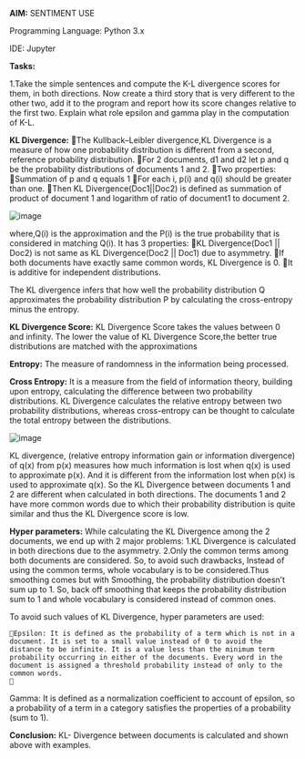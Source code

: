 **AIM:** SENTIMENT USE

Programming Language: Python 3.x

IDE: Jupyter

**Tasks:** 

1.Take the simple sentences and compute the K-L divergence scores for them, in both directions.
Now create a third story that is very different to the other two, add it to the program and report how its score changes relative to the first two.
Explain what role epsilon and gamma play in the computation of K-L.

**KL Divergence:**
The Kullback–Leibler divergence,KL Divergence is a measure of how one probability distribution is different from a second, reference probability distribution.
For 2 documents, d1 and d2 let p and q be the probability distributions of documents 1 and 2.
Two properties:
Summation of p and q equals 1
For each i, p(i) and q(i) should be greater than one.
Then KL Divergence(Doc1||Doc2) is defined as summation of product of document 1 and logarithm of ratio of document1 to document 2.

![image](https://user-images.githubusercontent.com/38240162/72674045-1dda1f80-3a6a-11ea-9b9f-a092fe001d26.png)

where,Q(i) is the approximation and the P(i) is the true probability that is considered in matching Q(i).
It has 3 properties:
	KL Divergence(Doc1 || Doc2) is not same as KL Divergence(Doc2 || Doc1) due to asymmetry.
	If both documents have exactly same common words, KL Divergence is 0.
	It is additive for independent distributions.

The KL divergence infers that how well the probability distribution Q approximates the probability distribution P by calculating the cross-entropy minus the entropy.

**KL Divergence Score:** KL Divergence Score takes the values between 0 and infinity. The lower the value of KL Divergence Score,the better true distributions are matched with the approximations

**Entropy:** The measure of randomness in the information being processed.

**Cross Entropy:** It is a measure from the field of information theory, building upon entropy, calculating the difference between two probability distributions. 
KL Divergence calculates the relative entropy between two probability distributions, whereas cross-entropy can be thought to calculate the total entropy between the distributions.

![image](https://user-images.githubusercontent.com/38240162/72674052-34807680-3a6a-11ea-91dd-03ffa256085a.png)

KL divergence, (relative entropy information gain or information divergence) of q(x) from p(x) measures how much information is lost when q(x) is used to approximate p(x). And it is different from the information lost when p(x) is used to approximate q(x). So the KL Divergence between documents 1 and 2 are different when calculated in both directions.
The documents 1 and 2 have more common words due to which their probability distribution is quite similar and thus the KL Divergence score is low.

**Hyper parameters:** 
While calculating the KL Divergence among the 2 documents, we end up with 2 major problems:
1.KL Divergence is calculated in both directions due to the asymmetry.
2.Only the common terms among both documents are considered.
So, to avoid such drawbacks, Instead of using the common terms, whole vocabulary is to be considered.Thus smoothing comes but with Smoothing, the probability distribution doesn’t sum up to 1. So, back off smoothing that keeps the probability distribution sum to 1 and whole vocabulary is considered instead of common ones.

To avoid such values of KL Divergence, hyper parameters are used:

	Epsilon: It is defined as the probability of a term which is not in a document. It is set to a small value instead of 0 to avoid the distance to be infinite. It is a value less than the minimum term probability occurring in either of the documents. Every word in the document is assigned a threshold probability instead of only to the common words.
	
  Gamma: It is defined as a normalization coefficient to account of epsilon, so a probability of a term in a category satisfies the properties of a probability (sum to 1).

**Conclusion:** KL- Divergence between documents is calculated and shown above with examples.
